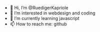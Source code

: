 - 👋 Hi, I’m @RuedigerKapriole
- 👀 I’m interested in webdesign and coding
- 🌱 I’m currently learning javascript
- 📫 How to reach me: github

<!---
RuedigerKapriole/RuedigerKapriole is a ✨ special ✨ repository because its `README.md` (this file) appears on your GitHub profile.
You can click the Preview link to take a look at your changes.
--->
